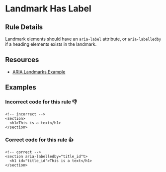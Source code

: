 # Landmark Has Label

## Rule Details

Landmark elements should have an `aria-label` attribute, or `aria-labelledby` if a heading elements exists in the landmark.

## Resources

- [ARIA Landmarks Example](https://www.w3.org/WAI/ARIA/apg/example-index/landmarks/index.html)

## Examples
### **Incorrect** code for this rule 👎

```erb
<!-- incorrect -->
<section>
  <h1>This is a text</h1>
</section>
```

### **Correct** code for this rule  👍

```erb
<!-- correct -->
<section aria-labelledby="title_id"t>
  <h1 id="title_id">This is a text</h1>
</section>
```

